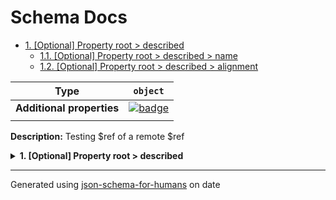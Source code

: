 # Schema Docs

- [1. [Optional] Property root > described](#described)
  - [1.1. [Optional] Property root > described > name](#described_name)
  - [1.2. [Optional] Property root > described > alignment](#described_alignment)

| Type                      | `object`                                                                                                            |
| ------------------------- | ------------------------------------------------------------------------------------------------------------------- |
| **Additional properties** | [![badge](https://img.shields.io/badge/Any+type-allowed-green)](# "Additional Properties of any type are allowed.") |
|                           |                                                                                                                     |

**Description:** Testing $ref of a remote $ref

<details>
<summary><strong> <a name="described"></a>1. [Optional] Property root > described</strong>  

</summary>
<blockquote>

| Type                      | `object`                                                                                                               |
| ------------------------- | ---------------------------------------------------------------------------------------------------------------------- |
| **Additional properties** | [![badge](https://img.shields.io/badge/Any+type-allowed-green)](# "Additional Properties of any type are allowed.")    |
| **Defined in**            | https://raw.githubusercontent.com/coveooss/json-schema-for-humans/master/docs/examples/cases/description_from_ref.json |
|                           |                                                                                                                        |

<details>
<summary><strong> <a name="described_name"></a>1.1. [Optional] Property root > described > name</strong>  

</summary>
<blockquote>

| Type                      | `string`                                                                                                            |
| ------------------------- | ------------------------------------------------------------------------------------------------------------------- |
| **Additional properties** | [![badge](https://img.shields.io/badge/Any+type-allowed-green)](# "Additional Properties of any type are allowed.") |
| **Defined in**            | #/definitions/filled_string                                                                                         |
|                           |                                                                                                                     |

**Description:** a filled string

| Restrictions   |   |
| -------------- | - |
| **Min length** | 1 |
|                |   |

</blockquote>
</details>

<details>
<summary><strong> <a name="described_alignment"></a>1.2. [Optional] Property root > described > alignment</strong>  

</summary>
<blockquote>

| Type                      | `string`                                                                                                            |
| ------------------------- | ------------------------------------------------------------------------------------------------------------------- |
| **Additional properties** | [![badge](https://img.shields.io/badge/Any+type-allowed-green)](# "Additional Properties of any type are allowed.") |
| **Same definition as**    | `[name](#described_name)`                                                                                           |
|                           |                                                                                                                     |

**Description:** a filled string

</blockquote>
</details>

</blockquote>
</details>

----------------------------------------------------------------------------------------------------------------------------
Generated using [json-schema-for-humans](https://github.com/coveooss/json-schema-for-humans) on date